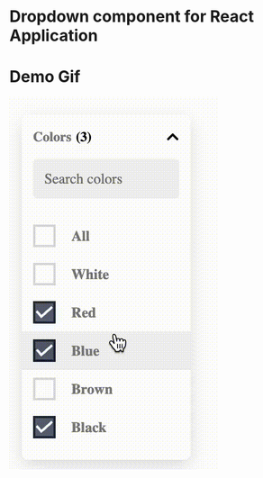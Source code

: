 # Dropdown component for React Application

# Demo Gif
![](https://github.com/bhargav-sarvaria/React-Dropdown/blob/main/DropdownDemo.gif)
